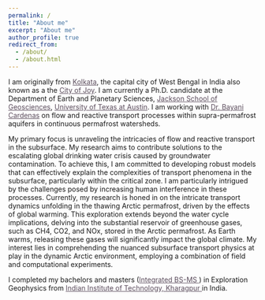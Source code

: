 ```yaml
---
permalink: /
title: "About me"
excerpt: "About me"
author_profile: true
redirect_from: 
  - /about/
  - /about.html
---
```


I am originally from <a href="https://en.wikipedia.org/wiki/Kolkata" style="color: #5b4c5c;"> Kolkata</a>, the capital city of West Bengal in India also known as a the <a href="https://theculturetrip.com/asia/india/articles/why-kolkata-is-the-city-of-joy-in-25-instagram-photos/" style="color: #5b4c5c;">City of Joy</a>. I am currently a Ph.D. candidate at the Department of Earth and Planetary Sciences, <a href="https://www.jsg.utexas.edu/" style="color: #5b4c5c;"> Jackson School of Geosciences</a>, <a href="https://www.utexas.edu/" style="color: #5b4c5c;">University of Texas at Austin</a>. I am working with <a href="https://www.jsg.utexas.edu/researcher/bayani_cardenas/" style="color: #5b4c5c;">  Dr. Bayani Cardenas</a> on flow and reactive transport processes within supra-permafrost aquifers in continuous permafrost watersheds. 

My primary focus is unraveling the intricacies of flow and reactive transport in the subsurface. My research aims to contribute solutions to the escalating global drinking water crisis caused by groundwater contamination. To achieve this, I am committed to developing robust models that can effectively explain the complexities of transport phenomena in the subsurface, particularly within the critical zone. I am particularly intrigued by the challenges posed by increasing human interference in these processes. Currently, my research is honed in on the intricate transport dynamics unfolding in the thawing Arctic permafrost, driven by the effects of global warming. This exploration extends beyond the water cycle implications, delving into the substantial reservoir of greenhouse gases, such as CH4, CO2, and NOx, stored in the Arctic permafrost. As Earth warms, releasing these gases will significantly impact the global climate. My interest lies in comprehending the nuanced subsurface transport physics at play in the dynamic Arctic environment, employing a combination of field and computational experiments.

I completed my bachelors and masters (<a href="https://erp.iitkgp.ac.in/ERPWebServices/curricula/CurriculaSubjectsList.jsp?stuType=UG&splCode=EX" style="color: #5b4c5c;">Integrated BS-MS </a>) in Exploration Geophysics from <a href="http://www.iitkgp.ac.in/" style="color: #5b4c5c;">Indian Institute of Technology, Kharagpur </a> in India. 


